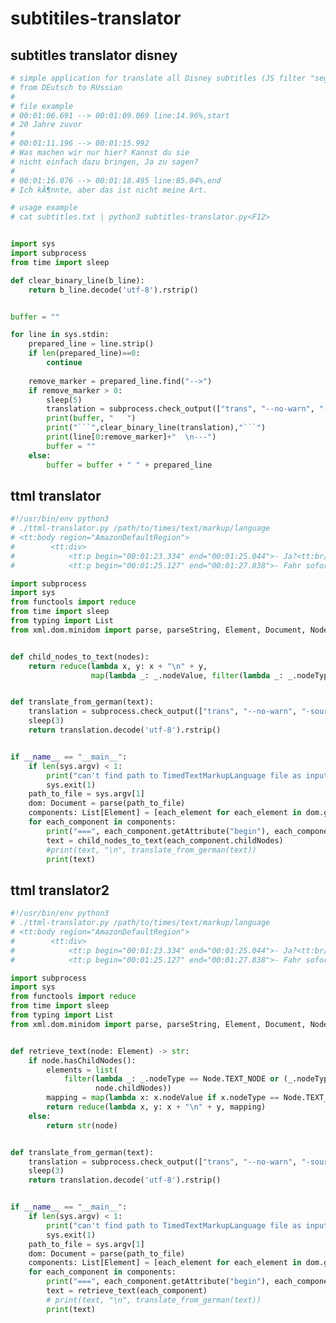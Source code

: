 # subtitiles-translator

## subtitles translator disney

<!-- MARKDOWN-AUTO-DOCS:START (CODE:src=../../python/subtitiles-translator/subtitles-translator-disney.py) -->
<!-- The below code snippet is automatically added from ../../python/subtitiles-translator/subtitles-translator-disney.py -->
```py
# simple application for translate all Disney subtitles (JS filter "seg") 
# from DEutsch to RUssian
# 
# file example
# 00:01:06.691 --> 00:01:09.069 line:14.96%,start
# 20 Jahre zuvor
#
# 00:01:11.196 --> 00:01:15.992
# Was machen wir nur hier? Kannst du sie
# nicht einfach dazu bringen, Ja zu sagen?
# 
# 00:01:16.076 --> 00:01:18.495 line:85.04%,end
# Ich kÃ¶nnte, aber das ist nicht meine Art.

# usage example
# cat subtitles.txt | python3 subtitles-translator.py<F12>


import sys
import subprocess
from time import sleep

def clear_binary_line(b_line):
    return b_line.decode('utf-8').rstrip()


buffer = ""

for line in sys.stdin:
    prepared_line = line.strip()
    if len(prepared_line)==0:
        continue
    
    remove_marker = prepared_line.find("-->")    
    if remove_marker > 0:
        sleep(5)
        translation = subprocess.check_output(["trans", "--no-warn", "-source", "de","-target","ru", "-brief", buffer])
        print(buffer, "   ")
        print("```",clear_binary_line(translation),"```")
        print(line[0:remove_marker]+"  \n---")
        buffer = ""
    else:        
        buffer = buffer + " " + prepared_line
```
<!-- MARKDOWN-AUTO-DOCS:END -->



## ttml translator

<!-- MARKDOWN-AUTO-DOCS:START (CODE:src=../../python/subtitiles-translator/ttml-translator.py) -->
<!-- The below code snippet is automatically added from ../../python/subtitiles-translator/ttml-translator.py -->
```py
#!/usr/bin/env python3
# ./ttml-translator.py /path/to/times/text/markup/language
# <tt:body region="AmazonDefaultRegion">
#        <tt:div>
#            <tt:p begin="00:01:23.334" end="00:01:25.044">- Ja?<tt:br/>- Du wurdest enttarnt.</tt:p>
#            <tt:p begin="00:01:25.127" end="00:01:27.838">- Fahr sofort zur Botschaft.<tt:br/>- Okay.</tt:p>

import subprocess
import sys
from functools import reduce
from time import sleep
from typing import List
from xml.dom.minidom import parse, parseString, Element, Document, Node


def child_nodes_to_text(nodes):
    return reduce(lambda x, y: x + "\n" + y,
                  map(lambda _: _.nodeValue, filter(lambda _: _.nodeType == Node.TEXT_NODE, nodes)))


def translate_from_german(text):
    translation = subprocess.check_output(["trans", "--no-warn", "-source", "de", "-target", "ru", "-brief", text])
    sleep(3)
    return translation.decode('utf-8').rstrip()


if __name__ == "__main__":
    if len(sys.argv) < 1:
        print("can't find path to TimedTextMarkupLanguage file as input argument ")
        sys.exit(1)
    path_to_file = sys.argv[1]
    dom: Document = parse(path_to_file)
    components: List[Element] = [each_element for each_element in dom.getElementsByTagName("tt:p")]
    for each_component in components:
        print("===", each_component.getAttribute("begin"), each_component.getAttribute("end"))
        text = child_nodes_to_text(each_component.childNodes)
        #print(text, "\n", translate_from_german(text))
        print(text)
```
<!-- MARKDOWN-AUTO-DOCS:END -->



## ttml translator2

<!-- MARKDOWN-AUTO-DOCS:START (CODE:src=../../python/subtitiles-translator/ttml-translator2.py) -->
<!-- The below code snippet is automatically added from ../../python/subtitiles-translator/ttml-translator2.py -->
```py
#!/usr/bin/env python3
# ./ttml-translator.py /path/to/times/text/markup/language
# <tt:body region="AmazonDefaultRegion">
#        <tt:div>
#            <tt:p begin="00:01:23.334" end="00:01:25.044">- Ja?<tt:br/>- Du wurdest enttarnt.</tt:p>
#            <tt:p begin="00:01:25.127" end="00:01:27.838">- Fahr sofort zur Botschaft.<tt:br/>- Okay.</tt:p>

import subprocess
import sys
from functools import reduce
from time import sleep
from typing import List
from xml.dom.minidom import parse, parseString, Element, Document, Node


def retrieve_text(node: Element) -> str:
    if node.hasChildNodes():
        elements = list(
            filter(lambda _: _.nodeType == Node.TEXT_NODE or (_.nodeType == Node.ELEMENT_NODE and _.tagName == "span"),
                   node.childNodes))
        mapping = map(lambda x: x.nodeValue if x.nodeType == Node.TEXT_NODE else x.firstChild.nodeValue, elements)
        return reduce(lambda x, y: x + "\n" + y, mapping)
    else:
        return str(node)


def translate_from_german(text):
    translation = subprocess.check_output(["trans", "--no-warn", "-source", "de", "-target", "ru", "-brief", text])
    sleep(3)
    return translation.decode('utf-8').rstrip()


if __name__ == "__main__":
    if len(sys.argv) < 1:
        print("can't find path to TimedTextMarkupLanguage file as input argument ")
        sys.exit(1)
    path_to_file = sys.argv[1]
    dom: Document = parse(path_to_file)
    components: List[Element] = [each_element for each_element in dom.getElementsByTagName("p")]
    for each_component in components:
        print("===", each_component.getAttribute("begin"), each_component.getAttribute("end"))
        text = retrieve_text(each_component)
        # print(text, "\n", translate_from_german(text))
        print(text)
```
<!-- MARKDOWN-AUTO-DOCS:END -->


